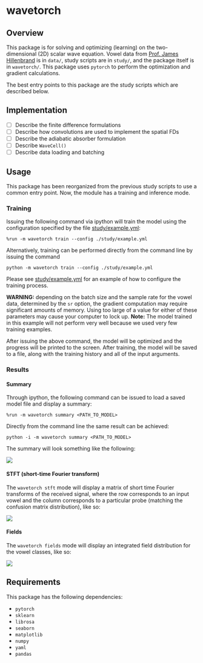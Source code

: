# wavetorch

## Overview

This package is for solving and optimizing (learning) on the two-dimensional (2D) scalar wave equation. Vowel data from [Prof. James Hillenbrand](https://homepages.wmich.edu/~hillenbr/voweldata.html) is in `data/`, study scripts are in `study/`, and the package itself is in `wavetorch/`. This package uses `pytorch` to perform the optimization and gradient calculations.

The best entry points to this package are the study scripts which are described below.

## Implementation

 - [ ] Describe the finite difference formulations
 - [ ] Describe how convolutions are used to implement the spatial FDs
 - [ ] Describe the adiabatic absorber formulation
 - [ ] Describe `WaveCell()`
 - [ ] Describe data loading and batching

## Usage

This package has been reorganized from the previous study scripts to use a common entry point. Now, the module has a training and inference mode. 

### Training
Issuing the following command via ipython will train the model using the configuration specified by the file [study/example.yml](study/example.yml):
```
%run -m wavetorch train --config ./study/example.yml
```
Alternatively, training can be performed directly from the command line by issuing the command
```
python -m wavetorch train --config ./study/example.yml
```

Please see [study/example.yml](study/example.yml) for an example of how to configure the training process.

**WARNING:** depending on the batch size and the sample rate for the vowel data, determined by the `sr` option, the gradient computation may require significant amounts of memory. Using too large of a value for either of these parameters may cause your computer to lock up.
**Note:** The model trained in this example will not perform very well because we used very few training examples.

After issuing the above command, the model will be optimized and the progress will be printed to the screen. After training, the model will be saved to a file, along with the training history and all of the input arguments.

### Results

#### Summary
Through ipython, the following command can be issued to load a saved model file and display a summary:
```
%run -m wavetorch summary <PATH_TO_MODEL>
```
Directly from the command line the same result can be achieved:
```
python -i -m wavetorch summary <PATH_TO_MODEL>
```
The summary will look something like the following:

![](../master/img/summary.png)

#### STFT (short-time Fourier transform)

The `wavetorch stft` mode will display a matrix of short time Fourier transforms of the received signal, where the row corresponds to an input vowel and the column corresponds to a particular probe (matching the confusion matrix distribution), like so:

![](../master/img/stft.png)

#### Fields

The `wavetorch fields` mode will display an integrated field distribution for the vowel classes, like so:

![](../master/img/fields.png)

## Requirements

This package has the following dependencies:

* `pytorch`
* `sklearn`
* `librosa`
* `seaborn`
* `matplotlib`
* `numpy`
* `yaml`
* `pandas`
